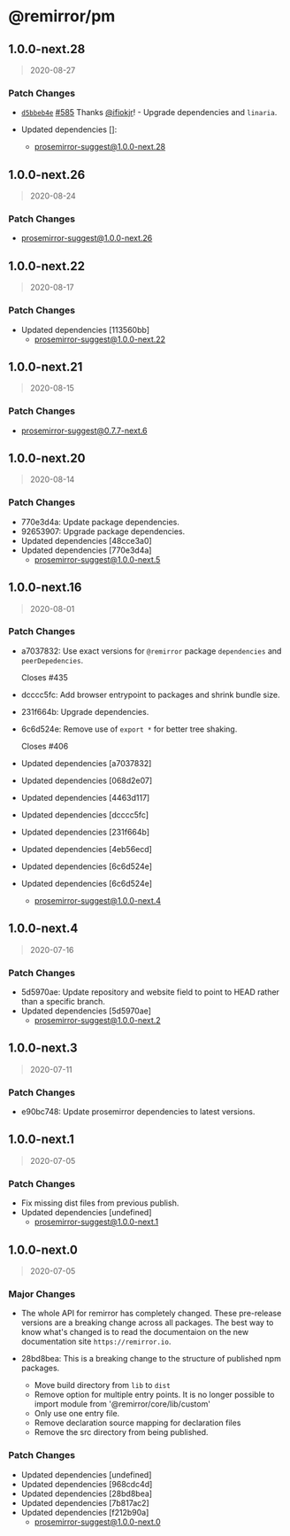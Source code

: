 # @remirror/pm

## 1.0.0-next.28

> 2020-08-27

### Patch Changes

- [`d5bbeb4e`](https://github.com/remirror/remirror/commit/d5bbeb4e8e193e695838207706a04f7739cc1448)
  [#585](https://github.com/remirror/remirror/pull/585) Thanks
  [@ifiokjr](https://github.com/ifiokjr)! - Upgrade dependencies and `linaria`.

- Updated dependencies []:
  - prosemirror-suggest@1.0.0-next.28

## 1.0.0-next.26

> 2020-08-24

### Patch Changes

- prosemirror-suggest@1.0.0-next.26

## 1.0.0-next.22

> 2020-08-17

### Patch Changes

- Updated dependencies [113560bb]
  - prosemirror-suggest@1.0.0-next.22

## 1.0.0-next.21

> 2020-08-15

### Patch Changes

- prosemirror-suggest@0.7.7-next.6

## 1.0.0-next.20

> 2020-08-14

### Patch Changes

- 770e3d4a: Update package dependencies.
- 92653907: Upgrade package dependencies.
- Updated dependencies [48cce3a0]
- Updated dependencies [770e3d4a]
  - prosemirror-suggest@1.0.0-next.5

## 1.0.0-next.16

> 2020-08-01

### Patch Changes

- a7037832: Use exact versions for `@remirror` package `dependencies` and `peerDepedencies`.

  Closes #435

- dcccc5fc: Add browser entrypoint to packages and shrink bundle size.
- 231f664b: Upgrade dependencies.
- 6c6d524e: Remove use of `export *` for better tree shaking.

  Closes #406

- Updated dependencies [a7037832]
- Updated dependencies [068d2e07]
- Updated dependencies [4463d117]
- Updated dependencies [dcccc5fc]
- Updated dependencies [231f664b]
- Updated dependencies [4eb56ecd]
- Updated dependencies [6c6d524e]
- Updated dependencies [6c6d524e]
  - prosemirror-suggest@1.0.0-next.4

## 1.0.0-next.4

> 2020-07-16

### Patch Changes

- 5d5970ae: Update repository and website field to point to HEAD rather than a specific branch.
- Updated dependencies [5d5970ae]
  - prosemirror-suggest@1.0.0-next.2

## 1.0.0-next.3

> 2020-07-11

### Patch Changes

- e90bc748: Update prosemirror dependencies to latest versions.

## 1.0.0-next.1

> 2020-07-05

### Patch Changes

- Fix missing dist files from previous publish.
- Updated dependencies [undefined]
  - prosemirror-suggest@1.0.0-next.1

## 1.0.0-next.0

> 2020-07-05

### Major Changes

- The whole API for remirror has completely changed. These pre-release versions are a breaking
  change across all packages. The best way to know what's changed is to read the documentaion on the
  new documentation site `https://remirror.io`.
- 28bd8bea: This is a breaking change to the structure of published npm packages.

  - Move build directory from `lib` to `dist`
  - Remove option for multiple entry points. It is no longer possible to import module from
    '@remirror/core/lib/custom'
  - Only use one entry file.
  - Remove declaration source mapping for declaration files
  - Remove the src directory from being published.

### Patch Changes

- Updated dependencies [undefined]
- Updated dependencies [968cdc4d]
- Updated dependencies [28bd8bea]
- Updated dependencies [7b817ac2]
- Updated dependencies [f212b90a]
  - prosemirror-suggest@1.0.0-next.0
